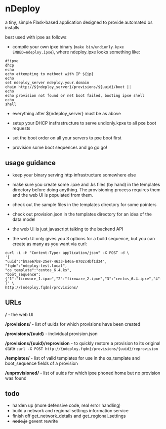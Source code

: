 nDeploy
======

a tiny, simple Flask-based application designed to provide automated os installs

best used with ipxe as follows:

- compile your own ipxe binary (`make bin/undionly.kpxe EMBED=ndeploy.ipxe`),
  where ndeploy.ipxe looks something like:

```
#!ipxe
dhcp
echo
echo attempting to netboot with IP ${ip}
echo
set ndeploy_server ndeploy.your.domain
chain http://${ndeploy_server}/provisions/${uuid}/boot ||
echo
echo provision not found or net boot failed, booting ipxe shell
echo
shell
```

- everything after ${ndeploy_server} must be as above

- setup your DHCP insfrastructure to serve undionly.kpxe to all pxe boot requests

- set the boot order on all your servers to pxe boot first

- provision some boot sequences and go go go!

usage guidance
--------------

- keep your binary serving http infrastructure somewhere else

- make sure you create some .ipxe and .ks files (by hand) in the templates directory before 
  doing anything. The provisioning process requires them and the web UI is populated from them.

- check out the sample files in the templates directory for some pointers

- check out provision.json in the templates directory for an idea of the data model

- the web UI is just javascript talking to the backend API

- the web UI only gives you 3 options for a build sequence, but you can create as many as you want via curl:

```
curl -i -H "Content-Type: application/json" -X POST -d \
'{
"uuid":"b9ae67b8-25e7-4633-b46a-8702c4bf1d34",
"fqdn":"ndeploy-test.local",
"os_template":"centos_6.4.ks",
"boot_sequence":{"1":"firmware_1.ipxe","2":"firmware_2.ipxe","3":"centos_6.4.ipxe","4":"local.ipxe"}
}' \
http://[ndeploy.fqdn]/provisions/
```

URLs
---
**/** - the web UI

**/provisions/** - list of uuids for which provisions have been created

**/provisions/{uuid}** - individual provision.json

**/provisions/{uuid}/reprovision** - to quickly restore a provision to its original state `curl -X POST http://{ndeploy.fqdn}/provisions/{uuid}/reprovision`

**/templates/** - list of valid templates for use in the os_template and boot_sequence fields of a provision

**/unprovisioned/** - list of uuids for which ipxe phoned home but no provision was found

todo
----

- harden up (more defensive code, real error handling)
- build a network and regional settings information service
- finish off get_network_details and get_regional_settings
- ~~node.js~~ gevent rewrite
